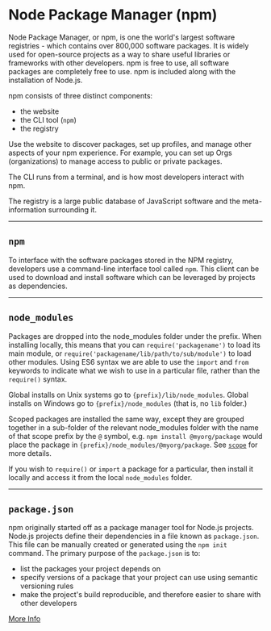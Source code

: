# Node Package Manager (npm)

Node Package Manager, or npm, is one the world's largest software registries - which contains over 800,000 software packages. It is widely used for open-source projects as a way to share useful libraries or frameworks with other developers. npm is free to use, all software packages are completely free to use. npm is included along with the installation of Node.js.

npm consists of three distinct components:

- the website
- the CLI tool (`npm`)
- the registry

Use the website to discover packages, set up profiles, and manage other aspects of your npm experience. For example, you can set up Orgs (organizations) to manage access to public or private packages.

The CLI runs from a terminal, and is how most developers interact with npm.

The registry is a large public database of JavaScript software and the meta-information surrounding it.

---

## `npm`

To interface with the software packages stored in the NPM registry, developers use a command-line interface tool called `npm`. This client can be used to download and install software which can be leveraged by projects as dependencies.

---

## `node_modules`

Packages are dropped into the node_modules folder under the prefix. When installing locally, this means that you can `require('packagename')` to load its main module, or `require('packagename/lib/path/to/sub/module')` to load other modules. Using ES6 syntax we are able to use the `import` and `from` keywords to indicate what we wish to use in a particular file, rather than the `require()` syntax.

Global installs on Unix systems go to `{prefix}/lib/node_modules`. Global installs on Windows go to `{prefix}/node_modules` (that is, no `lib` folder.)

Scoped packages are installed the same way, except they are grouped together in a sub-folder of the relevant node_modules folder with the name of that scope prefix by the `@` symbol, e.g. `npm install @myorg/package` would place the package in `{prefix}/node_modules/@myorg/package`. See [`scope`](https://docs.npmjs.com/misc/scope) for more details.
 
If you wish to `require()` or `import` a package for a particular, then install it locally and access it from the local `node_modules` folder.

---

## `package.json`

npm originally started off as a package manager tool for Node.js projects. Node.js projects define their dependencies in a file known as `package.json`. This file can be manually created or generated using the `npm init` command. The primary purpose of the `package.json` is to:

- list the packages your project depends on
- specify versions of a package that your project can use using semantic versioning rules
- make the project's build reproducible, and therefore easier to share with other developers

[More Info](https://docs.npmjs.com/creating-a-package-json-file)